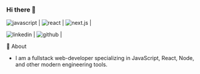 ### Hi there 👋

![javascript](https://img.shields.io/badge/JavaScript-000000?style=for-the-badge&logo=JavaScript&logoColor=yellow) | ![react](https://img.shields.io/badge/React-000000?style=for-the-badge&logo=React&logoColor=lightblue) | ![next.js](https://img.shields.io/badge/Next.js-000000?style=for-the-badge&logo=Next.js&logoColor=white) |



![linkedin](https://img.shields.io/badge/LinkedIn-000000?style=for-the-badge&logo=LinkedIn&logoColor=blue) | ![github](https://img.shields.io/badge/GitHub-000000?style=for-the-badge&logo=GitHub&logoColor=white) | 

💬 About
- I am a fullstack web-developer specializing in JavaScript, React, Node, and other modern engineering tools. 

